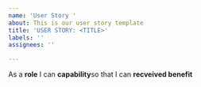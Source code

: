 ```yaml
---
name: 'User Story '
about: This is our user story template
title: 'USER STORY: <TITLE>'
labels: ''
assignees: ''

---
```


As a **role** I can **capability**so that I can **recveived benefit**
